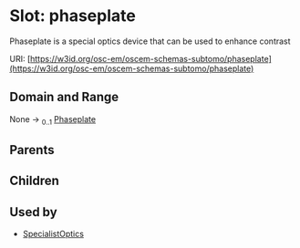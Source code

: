 
# Slot: phaseplate

Phaseplate is a special optics device that can be used to enhance contrast

URI: [https://w3id.org/osc-em/oscem-schemas-subtomo/phaseplate](https://w3id.org/osc-em/oscem-schemas-subtomo/phaseplate)


## Domain and Range

None &#8594;  <sub>0..1</sub> [Phaseplate](Phaseplate.md)

## Parents


## Children


## Used by

 * [SpecialistOptics](SpecialistOptics.md)
